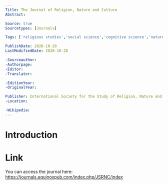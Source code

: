 ```yaml
---
Title: The Journal of Religion, Nature and Culture
Abstract: 

Source: true
Sourcetypes: [Journals]

Tags: ['religious studies','social science','cognitive science','nature']

PublishDate: 2020-10-28
LastModifiedDate: 2020-10-28

-Sourceauthor:
-Authorpage:
-Editor:
-Translator:

-EditionYear:
-OriginalYear:

Publisher: International Society for the Study of Religion, Nature and Culture
-Location:

-Wikipedia:
---
```

# Introduction

# Link
You can access the journal here: https://journals.equinoxpub.com/index.php/JSRNC/index